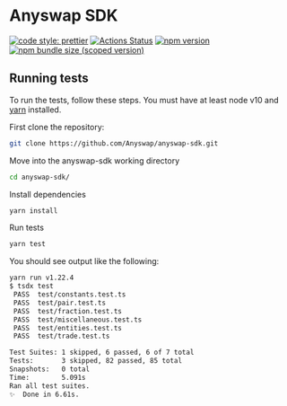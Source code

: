 # Anyswap SDK

[![code style: prettier](https://img.shields.io/badge/code_style-prettier-ff69b4.svg?style=flat-square)](https://github.com/prettier/prettier)
[![Actions Status](https://github.com/Anyswap/anyswap-sdk/workflows/CI/badge.svg)](https://github.com/Anyswap/anyswap-sdk)
[![npm version](https://img.shields.io/npm/v/@anyswap/sdk/latest.svg)](https://www.npmjs.com/package/@anyswap/sdk/v/latest)
[![npm bundle size (scoped version)](https://img.shields.io/bundlephobia/minzip/@anyswap/sdk/latest.svg)](https://bundlephobia.com/result?p=@anyswap/sdk@latest)


## Running tests

To run the tests, follow these steps. You must have at least node v10 and [yarn](https://yarnpkg.com/) installed.

First clone the repository:

```sh
git clone https://github.com/Anyswap/anyswap-sdk.git
```

Move into the anyswap-sdk working directory

```sh
cd anyswap-sdk/
```

Install dependencies

```sh
yarn install
```

Run tests

```sh
yarn test
```

You should see output like the following:

```sh
yarn run v1.22.4
$ tsdx test
 PASS  test/constants.test.ts
 PASS  test/pair.test.ts
 PASS  test/fraction.test.ts
 PASS  test/miscellaneous.test.ts
 PASS  test/entities.test.ts
 PASS  test/trade.test.ts

Test Suites: 1 skipped, 6 passed, 6 of 7 total
Tests:       3 skipped, 82 passed, 85 total
Snapshots:   0 total
Time:        5.091s
Ran all test suites.
✨  Done in 6.61s.
```
